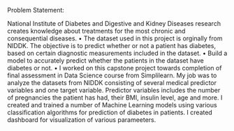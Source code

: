 Problem Statement:

National Institute of Diabetes and Digestive and Kidney Diseases 
research creates knowledge about treatments for the most chronic
and consequential diseases.
•	The dataset used in this project is orginally from NIDDK. The objective is to predict whether or not a patient has diabetes, based on certain diagnostic measurements included in the dataset.
•	Build a model to accurately predict whether the patients in the dataset have diabetes or not.
•	I worked on this capstone project towards completion of final assessment in Data Science course from Simplilearn. My job was to analyze the datasets from NIDDK consisting of several medical predictor variables and one target variable. Predictor variables includes the number of pregnancies the patient has had, their BMI, insulin level, age and more. I created and trained a number of Machine Learning models using various classification algorithms for prediction of diabetes in patients. I created dashboard for visualization of various parameeters.
